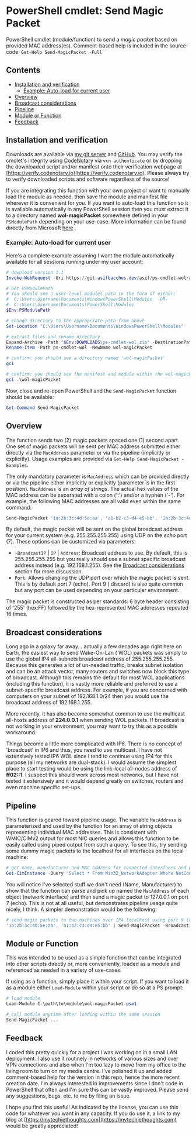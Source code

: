 # PowerShell cmdlet: Send Magic Packet

PowerShell cmdlet (module/function) to send a *magic packet* based on provided MAC address(es). Comment-based help is
included in the source-code: `Get-Help Send-MagicPacket -Full`

## Contents

<!-- toc -->

- [Installation and verification](#installation-and-verification)
    * [Example: Auto-load for current user](#example-auto-load-for-current-user)
- [Overview](#overview)
- [Broadcast considerations](#broadcast-considerations)
- [Pipeline](#pipeline)
- [Module or Function](#module-or-function)
- [Feedback](#feedback)

<!-- tocstop -->

## Installation and verification

Downloads are available via [my git server](https://git.asifbacchus.dev/asif/ps-cmdlet-wol/releases/latest)
and [GitHub](https://github.com/asifbacchus/ps-cmdlet-wol/releases/latest). You may verify the cmdlet's integrity
using [CodeNotary](https://codenotary.io) via `vcn authenticate` or by dropping the downloaded script and/or manifest
onto their verification webpage at [https://verify.codenotary.io](https://verify.codenotary.io). Please always try to
verify downloaded scripts and software regardless of the source!

If you are integrating this function with your own project or want to manually load the module as needed, then save the
module and manifest file wherever it is convenient for you. If you want to auto-load this function so it is available
automatically in any PowerShell session then you *must* extract it to a directory named **wol-magicPacket** somewhere
defined in your `PSModulePath` depending on your use-case. More information can be found directly from
Microsoft [here](https://docs.microsoft.com/en-us/powershell/module/microsoft.powershell.core/about/about_modules?view=powershell-7.1#short-description)
.

### Example: Auto-load for current user

Here's a complete example assuming I want the module automatically available for all sessions running under my user
account:

```powershell
# download version 1.1
Invoke-WebRequest -Uri https://git.asifbacchus.dev/asif/ps-cmdlet-wol/archive/v1.1.zip -OutFile "$Env:DOWNLOADS\ps-cmdlet-wol.zip"

# Get PSModulePath
# You should see a user-level modules path in the form of either:
#  C:\Users\Username\Documents\WindowsPowerShell\Modules  -OR-
#  C:\Users\Username\Documents\PowerShell\Modules
$Env:PSModulePath

# change directory to the appropriate path from above
Set-Location "C:\Users\Username\Documents\WindowsPowerShell\Modules"

# extract files and rename directory
Expand-Archive -Path "$Env:DOWNLOADS\ps-cmdlet-wol.zip" -DestinationPath .\
Rename-Item -Path ps-cmdlet-wol -NewName wol-magicPacket

# confirm: you should see a directory named 'wol-magicPacket'
gci

# confirm: you should see the manifest and module within the wol-magicPacket folder
gci .\wol-magicPacket
```

Now, close and re-open PowerShell and the `Send-MagicPacket` function should be available:

```powershell
Get-Command Send-MagicPacket
```

## Overview

The function sends two (2) magic packets spaced one (1) second apart. One set of magic packets will be sent per MAC
address submitted either directly via the `MacAddress` parameter or via the pipeline (implicitly or explicitly). Usage
examples are provided via `Get-Help Send-MagicPacket -Examples`.

The only mandatory parameter is `MacAddress` which can be provided directly or via the pipeline either implicitly or
explicitly (parameter is in the first position). `MacAddress` is an *array of strings*. The actual hex values of the MAC
address can be separated with a colon (':') and/or a hyphen ('-'). For example, the following MAC addresses are all
valid even within the same command:

```powershell
Send-MagicPacket '1a:2b:3c:4d:5e:aa', 'a1-b2-c3-d4-e5-bb', '1a:2b-3c:4d-5e-cc'
```

By default, the magic packet will be sent on the global broadcast address for your current system (e.g. 255.255.255.255)
using UDP on the *echo* port (7). These options can be customized via parameters:

- `-BroadcastIP` | `IP` | `Address`: Broadcast address to use. By default, this is 255.255.255.255 but you really should
  use a subnet specific broadcast address instead (e.g. 192.168.1.255). See
  the [Broadcast considerations](#broadcast-considerations) section for more discussion.
- `Port`: Allows changing the UDP port over which the magic packet is sent. This is by default port 7 (echo). Port 9 (
  discard) is also quite common but any port can be used depending on your particular environment.

The magic packet is constructed as per standards: 6 byte header consisting of '255' (hex:FF) followed by the
hex-represented MAC addresses repeated 16 times.

## Broadcast considerations

Long ago in a galaxy far away... actually a few decades ago right here on Earth, the easiest way to send Wake-On-Lan (
WOL) packets was simply to use the global IP4 all-subnets broadcast address of 255.255.255.255. Because this generates a
lot of un-needed traffic, breaks subnet isolation and can be an attack vector, many routers and switches now block this
type of broadcast. Although this remains the default for most WOL applications (including this function), it is vastly
more reliable and preferred to use a subnet-specific broadcast address. For example, if you are concerned with computers
on your subnet of 192.168.1.0/24 then you would use the broadcast address of 192.168.1.255.

More recently, it has also become somewhat common to use the multicast all-hosts address of **224.0.0.1** when sending
WOL packets. If broadcast is not working in your environment, you may want to try this as a possible workaround.

Things become a little more complicated with IP6. There is no concept of 'broadcast' in IP6 and thus, you need to use
multicast. I have not extensively tested IP6 WOL since I tend to continue using IP4 for this purpose (all my networks
are dual-stack). I would assume the simplest place to start testing would be using the link-local all-nodes address
of **ff02::1**. I suspect this should work across most networks, but I have not tested it extensively and it would
depend greatly on switches, routers and even machine specific set-ups.

## Pipeline

This function is geared toward pipeline usage. The variable `MacAddress` is parameterized and used by the function for
an array of string objects representing individual MAC addresses. This is consistent with WMIC/CIMv2 output for most NIC
queries and allows this function to be easily called using piped output from such a query. To see this, try sending some
dummy magic packets to the localhost for all interfaces on the local machine:

```powershell
# get name, manufacturer and MAC address for connected interfaces and pipe to our function 
Get-CimInstance -Query "Select * From Win32_NetworkAdapter Where NetConnectionStatus=2" | Select-Object Name, Manufacturer, MacAddress | Send-MagicPacket -IP 127.0.0.1 -Verbose
```

You will notice I've selected stuff we don't need (Name, Manufacturer) to show that the function can parse and pick up
named the `MacAddress` of each object (network interface) and then send a magic packet to 127.0.0.1 on port 7 (echo).
This is not at all useful, but demonstrates pipeline usage quite nicely, I think. A simpler demonstration would be the
following:

```powershell
# send magic packets to two machines over IP4 localhost using port 9 (discard)
'1a:2b:3c:4d:5e:aa', 'a1:b2:c3:d4:e5:bb' | Send-MagicPacket -BroadcastIP 127.0.0.1 -Port 9
```

## Module or Function

This was intended to be used as a simple function that can be integrated into other scripts directly or, more
conveniently, loaded as a module and referenced as needed in a variety of use-cases.

If using as a function, simply place it within your script. If you want to load it as a module either `Load-Module`
within your script or do so at a PS prompt:

```powershell
# load module
Load-Module C:\path\to\module\wol-magicPacket.psm1

# call module anytime after loading within the same session
Send-MagicPacket ...
```

## Feedback

I coded this pretty quickly for a project I was working on in a small LAN deployment. I also use it routinely in
networks of various sizes and over VPN connections and also when I'm too lazy to move from my office to the living room
to turn on my media centre. I've polished it up and added comment-based help for the version in this repo, hence the
more recent creation date. I'm always interested in improvements since I don't code in PowerShell that often and I'm
sure this can be vastly improved. Please send any suggestions, bugs, etc. to me by filing an issue.

I hope you find this useful! As indicated by the license, you can use this code for whatever you want in any capacity.
If you do use it, a link to my blog at [https://mytechiethoughts.com](https://mytechiethoughts.com) would be greatly
appreciated!